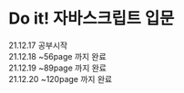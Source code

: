 # Do it! 자바스크립트 입문

21.12.17 공부시작  
21.12.18 ~56page 까지 완료  
21.12.19 ~89page 까지 완료  
21.12.20 ~120page 까지 완료